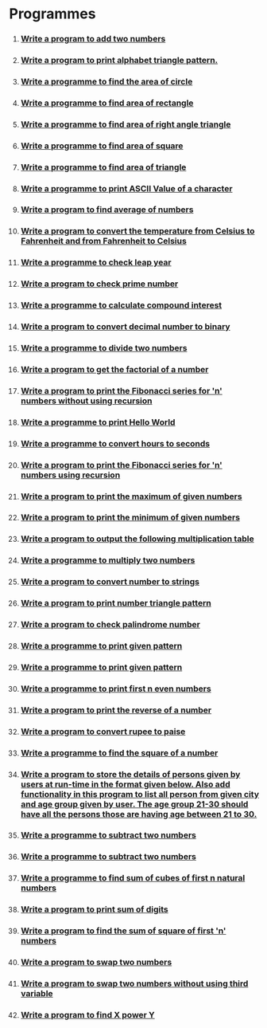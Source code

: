 # Programmes

1. ### [Write a program to add two numbers](./add-two-numbers/)
2. ### [Write a program to print alphabet triangle pattern.](./alphabet-triangle-pattern/)
3. ### [Write a programme to find the area of circle](./area-of-circle/)
4. ### [Write a programme to find area of rectangle](./area-of-rectangle/)
5. ### [Write a programme to find area of right angle triangle](area-of-right-angle-triangle)
6. ### [Write a programme to find area of square](./area-of-square/)
7. ### [Write a programme to find area of triangle](./area-of-triangle/)
8. ### [Write a programme to print ASCII Value of a character](./ascii-value/)
9. ### [Write a program to find average of numbers](./average-of-numbers/)
10. ### [Write a program to convert the temperature from Celsius to Fahrenheit and from Fahrenheit to Celsius](./celsius-to-fahrenheit/)
11. ### [Write a programme to check leap year](./check-leap-year/)
12. ### [Write a program to check prime number](./check-prime-number/)
13. ### [Write a programme to calculate compound interest](./compound-interest-calculator/)
14. ### [Write a program to convert decimal number to binary](./decimal-to-binary/)
15. ### [Write a programme to divide two numbers](./divide-two-numbers/)
16. ### [Write a program to get the factorial of a number](./factorial/)
17. ### [Write a program to print the Fibonacci series for 'n' numbers without using recursion](./fibonaci-series-without-using-recursion/)
18. ### [Write a programme to print Hello World](./hello-world/)
19. ### [Write a programme to convert hours to seconds](./hours-to-seconds/)
20. ### [Write a program to print the Fibonacci series for 'n' numbers using recursion](./fibonnaci-series-using-recursion/)
21. ### [Write a program to print the maximum of given numbers](./maximum-of-numbers/)
22. ### [Write a program to print the minimum of given numbers](./minimum-of-numbers/)
23. ### [Write a program to output the following multiplication table](./multiplication-table/)
24. ### [Write a programme to multiply two numbers](./multiply-two-numbers/)
25. ### [Write a program to convert number to strings](./number-to-string/)
26. ### [Write a program to print number triangle pattern](./number-triangle-pattern/)
27. ### [Write a program to check palindrome number](./palindrome-number/)
28. ### [Write a programme to print given pattern](./pattern-1/)
29. ### [Write a programme to print given pattern](./pattern-2/)
30. ### [Write a programme to print first n even numbers](print-even-numbers/index.md)
31. ### [Write a program to print the reverse of a number](./reverse-of-a-number/)
32. ### [Write a program to convert rupee to paise](./rupee-to-paise/)
33. ### [Write a programme to find the square of a number](./square-of-number/)
34. ### [Write a program to store the details of persons given by users at run-time in the format given below. Also add functionality in this program to list all person from given city and age group given by user. The age group 21-30 should have all the persons those are having age between 21 to 30.](./store-the-details-of-persons/)
35. ### [Write a programme to subtract two numbers](./subtract-two-numbers/)
36. ### [Write a programme to subtract two numbers](./subtract-two-numbers/)
37. ### [Write a programme to find sum of cubes of first n natural numbers](./sum-of-cubes/)
38. ### [Write a program to print sum of digits](./sum-of-digits/)
39. ### [Write a program to find the sum of square of first 'n' numbers](./sum-of-square/)
40. ### [Write a program to swap two numbers](./swap-two-numbers/)
41. ### [Write a program to swap two numbers without using third variable](./swap-two-numbers-without-using-third-varible/)
42. ### [Write a program to find X power Y](x-power-y/index.md)
